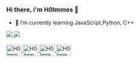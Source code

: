 ### Hi there, i'm H0lmmes 👋


- 🌱 I’m currently learning JavaScript,Python, C++

<div>
  <a href="https://beacons.ai/H0lmmes">
    <img heigth="180em" src="https://github-readme-stats.vercel.app/api?username=H0lmmes&show_icons=true&theme=dracula&include_all_commits=true&count_private=true"/>
    <img heigth="180em" src="https://github-readme-stats.vercel.app/api/top-langs/?username=H0lmmes&layout-compact&langs_count=16&theme=dracula"/>
</div>
  
  <div style="display: inline_block"><br>
    <img align="center" alt="H0lmmes-Python" height="30" width="40" src="https://cdn.jsdelivr.net/gh/devicons/devicon/icons/python/python-original.svg">
    <img  align="center" alt="H0lmmes-Python" height="30" width="40" src="https://cdn.jsdelivr.net/gh/devicons/devicon/icons/cplusplus/cplusplus-original.svg"/>
    <img  align="center" alt="H0lmmes-Python" height="30" width="40" src="https://cdn.jsdelivr.net/gh/devicons/devicon/icons/javascript/javascript-original.svg" />
    <img  align="center" alt="H0lmmes-Python" height="30" width="40" src="https://media.giphy.com/media/6IkjQmpaRwIabJ2G3C/giphy.gif"/>
  </div>

